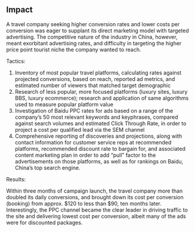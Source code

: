 ## Impact 

A travel company seeking higher conversion rates and lower costs per conversion was eager to supplant its direct marketing model with targeted advertising. The competitive nature of the industry in China, however, meant exorbitant advertising rates, and difficulty in targeting the higher price point tourist niche the company wanted to reach.

Tactics:

1.  Inventory of most popular travel platforms, calculating rates against projected conversions, based on reach, reported ad metrics, and estimated number of viewers that matched target demographic
2.  Research of less popular, more focused platforms (luxury sites, luxury BBS, luxury ecommerce); research and application of same algorithms used to measure popular platform value
3.  Investigation of Baidu PPC rates for ads based on a range of the company’s 50 most relevant keywords and keyphrases, compared against search volumes and estimated Click Through Rate, in order to project a cost per qualified lead via the SEM channel
4.  Comprehensive reporting of discoveries and projections, along with contact information for customer service reps at recommended platforms, recommended discount rate to bargain for, and associated content marketing plan in order to add “pull” factor to the advertisements on those platforms, as well as for rankings on Baidu, China’s top search engine.

Results:

Within three months of campaign launch, the travel company more than doubled its daily conversions, and brought down its cost per conversion (booking) from approx. $120 to less than $90, ten months later. Interestingly, the PPC channel became the clear leader in driving traffic to the site and delivering lowest cost per conversion, albeit many of the ads were for discounted packages.